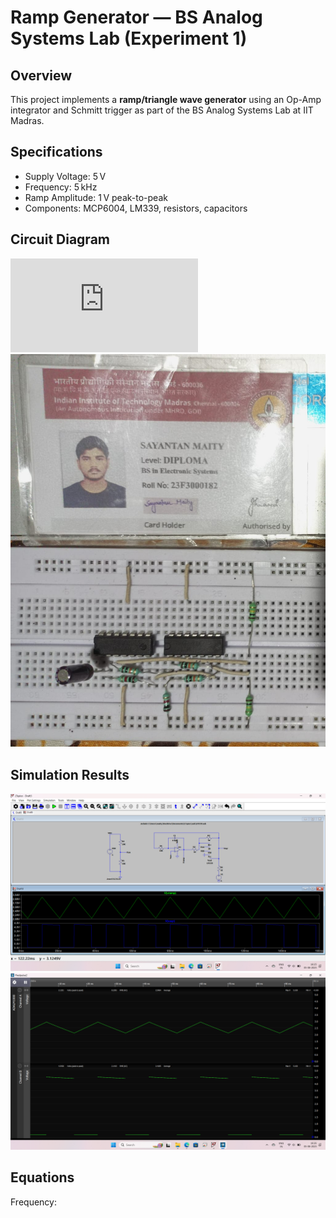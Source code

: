 # Ramp Generator — BS Analog Systems Lab (Experiment 1)

## Overview
This project implements a **ramp/triangle wave generator** using an Op-Amp integrator and Schmitt trigger as part of the BS Analog Systems Lab at IIT Madras.

## Specifications
- Supply Voltage: 5 V
- Frequency: 5 kHz
- Ramp Amplitude: 1 V peak-to-peak
- Components: MCP6004, LM339, resistors, capacitors

## Circuit Diagram
![Circuit Schematic](https://github.com/Sayantan-Maity-hub/Analog_Systems_Lab_Ramp_Generator/blob/main/Ramp%20circuit%20diagram.pdf)
![Real_circuit_image](https://github.com/Sayantan-Maity-hub/Analog_Systems_Lab_Ramp_Generator/blob/main/Real_circuit.jpg)

## Simulation Results
![Waveform](https://github.com/Sayantan-Maity-hub/Analog_Systems_Lab_Ramp_Generator/blob/main/LTspice%20output.png)
![Real_circuit_image](https://github.com/Sayantan-Maity-hub/Analog_Systems_Lab_Ramp_Generator/blob/main/pixel%20pulse%20output.png)


## Equations
Frequency:
